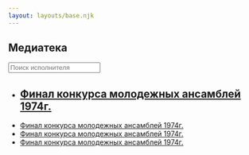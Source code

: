 ```yaml
---
layout: layouts/base.njk
---
```

<section class="padded-wrap">
    <h1>Медиатека</h1>
    <form class="catalogue-form">
        <div class="catalogue-form__group">
            <input class="catalogue-form__search-input" type="text" placeholder="Поиск исполнителя" inputmode="search"/>
        </div>
        <!-- <div class="catalogue-form__group">
            <select placeholder="Тип" class="catalogue-form__sort-input" id="catalogue-sort-type">
                <option>Плейлисты</option>
                <option>Исполнители</option>
            </select>
            <select placeholder="Сортировать" class="catalogue-form__sort-input" id="catalogue-order">
                <option>По дате добавления</option>
                <option>А→Я</option>
                <option>Я→А</option>
            </select>
        </div> -->
    </form>
    <ul class="catalogue">
        <li class="catalogue__item">
            <div class="catalogue-entry">
                <a href="#">
                    <h2 class="catalogue-entry__title">Финал конкурса молодежных ансамблей 1974г.</h2>
                </a>
            </div>
        </li>
        <li class="catalogue__item">
            <div class="catalogue-entry">
                <a href="#">
                    <span class="catalogue-entry__title">Финал конкурса молодежных ансамблей 1974г.</span>
                </a>
            </div>
        </li>
        <li class="catalogue__item">
            <div class="catalogue-entry">
                <a href="#">
                    <span class="catalogue-entry__title">Финал конкурса молодежных ансамблей 1974г.</span>
                </a>
            </div>
        </li>
        <li class="catalogue__item">
            <div class="catalogue-entry">
                <a href="#">
                    <span class="catalogue-entry__title">Финал конкурса молодежных ансамблей 1974г.</span>
                </a>
            </div>
        </li>
    </ul>
</section>

